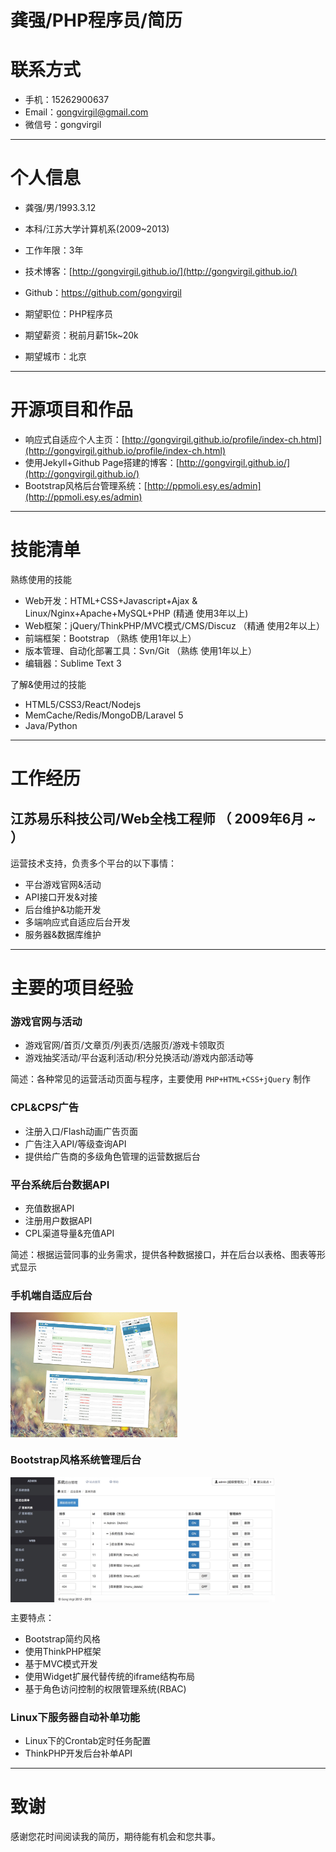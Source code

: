 # 龚强/PHP程序员/简历

# 联系方式

- 手机：15262900637
- Email：gongvirgil@gmail.com
- 微信号：gongvirgil

---

# 个人信息

- 龚强/男/1993.3.12
- 本科/江苏大学计算机系(2009~2013)
- 工作年限：3年
- 技术博客：[http://gongvirgil.github.io/](http://gongvirgil.github.io/)
- Github：https://github.com/gongvirgil

- 期望职位：PHP程序员
- 期望薪资：税前月薪15k~20k
- 期望城市：北京

---

# 开源项目和作品

- 响应式自适应个人主页：[http://gongvirgil.github.io/profile/index-ch.html](http://gongvirgil.github.io/profile/index-ch.html)
- 使用Jekyll+Github Page搭建的博客：[http://gongvirgil.github.io/](http://gongvirgil.github.io/)
- Bootstrap风格后台管理系统：[http://ppmoli.esy.es/admin](http://ppmoli.esy.es/admin)

---

# 技能清单

熟练使用的技能

- Web开发：HTML+CSS+Javascript+Ajax & Linux/Nginx+Apache+MySQL+PHP (精通 使用3年以上)
- Web框架：jQuery/ThinkPHP/MVC模式/CMS/Discuz （精通 使用2年以上）
- 前端框架：Bootstrap （熟练 使用1年以上）
- 版本管理、自动化部署工具：Svn/Git （熟练 使用1年以上）
- 编辑器：Sublime Text 3

了解&使用过的技能

- HTML5/CSS3/React/Nodejs
- MemCache/Redis/MongoDB/Laravel 5
- Java/Python
---

# 工作经历

## 江苏易乐科技公司/Web全栈工程师 （ 2009年6月 ~ ）

运营技术支持，负责多个平台的以下事情：

- 平台游戏官网&活动
- API接口开发&对接
- 后台维护&功能开发
- 多端响应式自适应后台开发
- 服务器&数据库维护

---

# 主要的项目经验

### 游戏官网与活动

- 游戏官网/首页/文章页/列表页/选服页/游戏卡领取页
- 游戏抽奖活动/平台返利活动/积分兑换活动/游戏内部活动等

简述：各种常见的运营活动页面与程序，主要使用 `PHP+HTML+CSS+jQuery` 制作

### CPL&CPS广告

- 注册入口/Flash动画广告页面
- 广告注入API/等级查询API
- 提供给广告商的多级角色管理的运营数据后台

### 平台系统后台数据API

- 充值数据API
- 注册用户数据API
- CPL渠道导量&充值API

简述：根据运营同事的业务需求，提供各种数据接口，并在后台以表格、图表等形式显示

### 手机端自适应后台

<img src="./images/profile-pic-wap.jpg" height="200" title="多端响应式自适应后台" alt="多端响应式自适应后台.jpg" align="center" />

### Bootstrap风格系统管理后台

<img src="./images/profile-pic-admin.jpg" height="200" title="Bootstrap风格系统管理后台" alt="Bootstrap风格系统管理后台.jpg" align="center" />

主要特点：

- Bootstrap简约风格
- 使用ThinkPHP框架
- 基于MVC模式开发
- 使用Widget扩展代替传统的iframe结构布局
- 基于角色访问控制的权限管理系统(RBAC)

### Linux下服务器自动补单功能 

- Linux下的Crontab定时任务配置
- ThinkPHP开发后台补单API

---

# 致谢
感谢您花时间阅读我的简历，期待能有机会和您共事。

